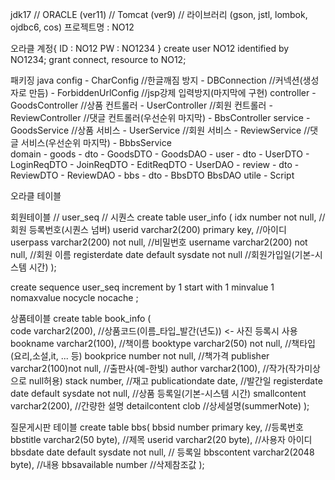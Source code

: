 jdk17 // ORACLE (ver11) // Tomcat (ver9) //
라이브러리 (gson, jstl, lombok, ojdbc6, cos)
프로젝트명 : NO12

오라클 계정{
ID : NO12
PW : NO1234
}
create user NO12
identified by NO1234;
grant connect, resource to NO12;

패키징
java
	config
		- CharConfig				//한글깨짐 방지
		- DBConnection			//커넥션(생성자로 만듬)
		- ForbiddenUrlConfig		//jsp강제 입력방지(마지막에 구현)
	controller
		- GoodsController			//상품 컨트롤러
		- UserController			//회원 컨트롤러
		- ReviewController			//댓글 컨트롤러(우선순위 마지막)
        - BbsController
	service
		- GoodsService				//상품 서비스
		- UserService				//회원 서비스
		- ReviewService				//댓글 서비스(우선순위 마지막)
        - BbbsService	
	domain
		- goods
			- dto
				- GoodsDTO
			- GoodsDAO
		- user
			- dto
				- UserDTO
				- LoginReqDTO
				- JoinReqDTO
				- EditReqDTO
			- UserDAO
		- review
			- dto
				- ReviewDTO
			 - ReviewDAO
        - bbs
            - dto
                - BbsDTO
            BbsDAO
	utile
		- Script

오라클 테이블

회원테이블 // user_seq								// 시퀀스
create table user_info (
  idx number not null,								//회원 등록번호(시퀀스 넘버)
  userid varchar2(200) primary key,				//아이디
  userpass varchar2(200) not null,					//비밀번호
  username varchar2(200) not null,					//회원 이름
  registerdate date default sysdate not null		//회원가입일(기본-시스템 시간)
);

create sequence user_seq
increment by 1
start with 1
minvalue 1
nomaxvalue
nocycle
nocache
;

상품테이블 
create table book_info (								
  code varchar2(200),									//상품코드(이름_타입_발간(년도)) <- 사진 등록시 사용
  bookname varchar2(100),							//책이름
  booktype varchar2(50) not null,					//책타입(요리,소설,it, ... 등)
  bookprice number not null,						//책가격
  publisher varchar2(100)not null,					//출판사(예-한빛)
  author varchar2(100),								//작가(작가미상으로 null허용)
  stack number,											//재고
  publicationdate date,								//발간일
  registerdate date default sysdate not null,		//상품 등록일(기본-시스템 시간)
  smallcontent varchar2(200),						//간량한 설명
  detailcontent clob									//상세설명(summerNote)
);

질문게시판 테이블
create table bbs(
bbsid number primary key, 							//등록번호
bbstitle varchar2(50 byte), 							//제목
userid varchar2(20 byte), 							//사용자 아이디
bbsdate date  default sysdate not null, 			// 등록일
bbscontent varchar2(2048 byte), 					//내용
bbsavailable number									//삭제참조값
);
